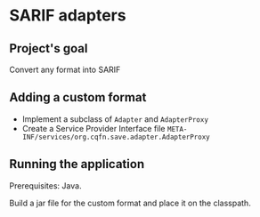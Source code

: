 # SARIF adapters
## Project's goal
Convert any format into SARIF

## Adding a custom format
- Implement a subclass of `Adapter` and `AdapterProxy`
- Create a Service Provider Interface file `META-INF/services/org.cqfn.save.adapter.AdapterProxy`

## Running the application
Prerequisites: Java.

Build a jar file for the custom format and place it on the classpath.